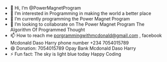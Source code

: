 - 👋 Hi, I’m @PowerMagnetProgram
- 👀 I’m interested in Programming in making the world a better place 
- 🌱 I’m currently programming the Power Magnet Program
- 💞️ I’m looking to collaborate on The Power Magnet Program The Algorithm Of Programmed Thought
- 📫 How to reach me porgrammingwithmcdonald@gmail.com , facebook Mcdonald Daso Harry phone number +234 7054015789
- 😄 Donation: 7054015789 Opay Bank Mcdonald Daso Harry
- ⚡ Fun fact: The sky is light blue today Happy Coding 

<!---
PowerMagnetProgram/PowerMagnetProgram is a ✨ special ✨ repository because its `README.md` (this file) appears on your GitHub profile.
You can click the Preview link to take a look at your changes.
--->
